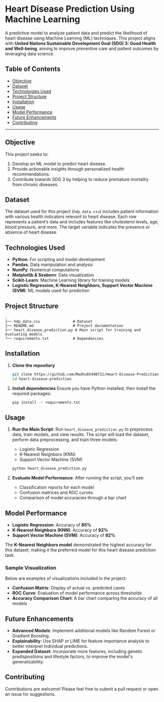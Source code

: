 # Heart Disease Prediction Using Machine Learning

A predictive model to analyze patient data and predict the likelihood of heart disease using Machine Learning (ML) techniques. This project aligns with **United Nations Sustainable Development Goal (SDG) 3: Good Health and Well-being**, aiming to improve preventive care and patient outcomes by leveraging data science.

## Table of Contents
- [Objective](#objective)
- [Dataset](#dataset)
- [Technologies Used](#technologies-used)
- [Project Structure](#project-structure)
- [Installation](#installation)
- [Usage](#usage)
- [Model Performance](#model-performance)
- [Future Enhancements](#future-enhancements)
- [Contributing](#contributing)
---

## Objective
This project seeks to:
1. Develop an ML model to predict heart disease.
2. Provide actionable insights through personalized health recommendations.
3. Contribute towards SDG 3 by helping to reduce premature mortality from chronic diseases.

## Dataset
The dataset used for this project (`hdp_data.csv`) includes patient information with various health indicators relevant to heart disease. Each row represents a patient’s data and includes features like cholesterol levels, age, blood pressure, and more. The target variable indicates the presence or absence of heart disease.

## Technologies Used
- **Python**: For scripting and model development
- **Pandas**: Data manipulation and analysis
- **NumPy**: Numerical computations
- **Matplotlib & Seaborn**: Data visualization
- **Scikit-Learn**: Machine Learning library for training models
- **Logistic Regression, K-Nearest Neighbors, Support Vector Machine (SVM)**: ML models used for prediction

## Project Structure
```
.
├── hdp_data.csv               # Dataset
├── README.md                  # Project documentation
├── heart_disease_prediction.py # Main script for training and evaluating models
└── requirements.txt           # Dependencies
```

## Installation
1. **Clone the repository**
   ```bash
   git clone https://github.com/Madhu65498721/Heart-Disease-Prediction-Using-ML.git
   cd heart-disease-prediction
   ```

2. **Install dependencies**
   Ensure you have Python installed, then install the required packages:
   ```bash
   pip install -r requirements.txt
   ```

## Usage
1. **Run the Main Script**:
   Run `heart_disease_prediction.py` to preprocess data, train models, and view results. The script will load the dataset, perform data preprocessing, and train three models:
   - Logistic Regression
   - K-Nearest Neighbors (KNN)
   - Support Vector Machine (SVM)

   ```bash
   python heart_disease_prediction.py
   ```

2. **Evaluate Model Performance**:
   After running the script, you’ll see:
   - Classification reports for each model
   - Confusion matrices and ROC curves
   - Comparison of model accuracies through a bar chart

## Model Performance
- **Logistic Regression**: Accuracy of **85%**
- **K-Nearest Neighbors (KNN)**: Accuracy of **92%**
- **Support Vector Machine (SVM)**: Accuracy of **82%**

The **K-Nearest Neighbors model** demonstrated the highest accuracy for this dataset, making it the preferred model for this heart disease prediction task.

### Sample Visualization
Below are examples of visualizations included in the project:
- **Confusion Matrix**: Display of actual vs. predicted cases
- **ROC Curve**: Evaluation of model performance across thresholds
- **Accuracy Comparison Chart**: A bar chart comparing the accuracy of all models

## Future Enhancements
- **Advanced Models**: Implement additional models like Random Forest or Gradient Boosting.
- **Explainability**: Use SHAP or LIME for feature importance analysis to better interpret individual predictions.
- **Expanded Dataset**: Incorporate more features, including genetic predispositions and lifestyle factors, to improve the model's generalizability.

## Contributing
Contributions are welcome! Please feel free to submit a pull request or open an issue for suggestions.

